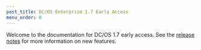 ```yaml
---
post_title: DC/OS Enterprise 1.7 Early Access
menu_order: 0
---
```

Welcome to the documentation for DC/OS 1.7 early access. See the [release notes][1] for more information on new features.

 [1]: /administration/release-notes/enterprise-edition/1-7/